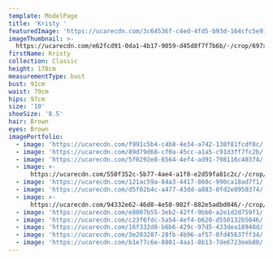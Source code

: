 ```yaml
---
template: ModelPage
title: 'Kristy '
featuredImage: 'https://ucarecdn.com/3c64536f-c4ed-4fd5-b93d-164cfc5e9165/'
imageThumbnail: >-
  https://ucarecdn.com/e62fcd91-0da1-4b17-9059-d45d8f7f7b6b/-/crop/697x985/491,399/-/preview/
firstName: Kristy
collection: Classic
height: 178cm
measurementType: bust
bust: 91cm
waist: 79cm
hips: 97cm
size: '10'
shoeSize: '8.5'
hair: Brown
eyes: Brown
imagePortfolio:
  - image: 'https://ucarecdn.com/f991c5b4-c4b8-4e34-a742-138f81fcdf8c/'
  - image: 'https://ucarecdn.com/89d79d68-cf0a-45cc-a1a5-c91d3ff7fc2b/'
  - image: 'https://ucarecdn.com/5f0292e8-6564-4ef4-ad91-798116c40374/'
  - image: >-
      https://ucarecdn.com/550f352c-5b77-4ae4-a1f0-e2d59fa81c2c/-/crop/369x531/0,0/-/preview/
  - image: 'https://ucarecdn.com/121ac59a-84a3-4417-860c-990ca18ad7f1/'
  - image: 'https://ucarecdn.com/d5f02b4c-a477-43dd-a883-0fd2e8950374/'
  - image: >-
      https://ucarecdn.com/94332e62-46d0-4e50-902f-882e5adbd046/-/crop/378x468/0,0/-/preview/
  - image: 'https://ucarecdn.com/e8007b55-3eb2-42ff-9bb0-a2e1d2d759f1/'
  - image: 'https://ucarecdn.com/c23f6fdc-5a54-4ef4-b620-d558132b5046/'
  - image: 'https://ucarecdn.com/16f332d8-b6b6-429c-97d5-433dea18948d/'
  - image: 'https://ucarecdn.com/3e203287-28fb-4b96-af57-0fd45637ff34/'
  - image: 'https://ucarecdn.com/b1e77c6e-8801-4aa1-8b13-7de6723eeb80/'
---
```


